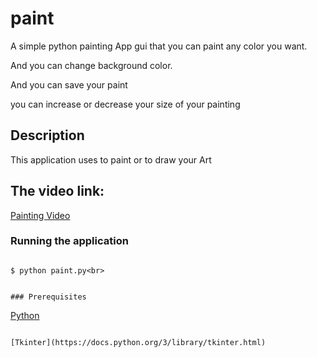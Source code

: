 # paint

A simple python painting App gui that you can paint 
any color you want.

And you can change background color.

And you can save your paint

you can increase or decrease your size of your painting

## Description

This application uses to paint or to draw your Art

## The video link:

[Painting Video](https://youtu.be/PW7EHAiQ0Qg)

### Running the application
```

$ python paint.py<br>


### Prerequisites
```

[Python](https://www.python.org/)
```

[Tkinter](https://docs.python.org/3/library/tkinter.html)

